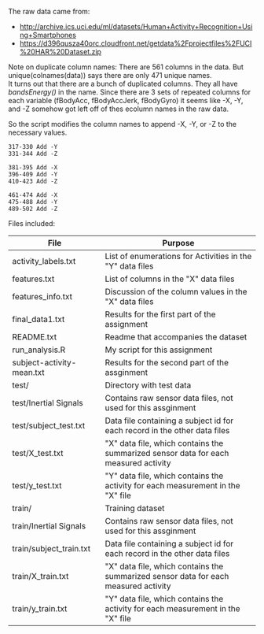 The raw data came from:

* http://archive.ics.uci.edu/ml/datasets/Human+Activity+Recognition+Using+Smartphones 
* https://d396qusza40orc.cloudfront.net/getdata%2Fprojectfiles%2FUCI%20HAR%20Dataset.zip 

Note on duplicate column names:
There are 561 columns in the data.  But unique(colnames(data)) says there are only 471 unique names.  
It turns out that there are a bunch of duplicated columns.  They all have *bandsEnergy()* in the name.
Since there are 3 sets of repeated columns for each variable (fBodyAcc, fBodyAccJerk, fBodyGyro) it seems like 
-X, -Y, and -Z somehow got left off of thes ecolumn names in the raw data.

So the script modifies the column names to append -X, -Y, or -Z to the necessary values.
```303-316 Add -X
317-330 Add -Y
331-344 Add -Z

381-395 Add -X
396-409 Add -Y
410-423 Add -Z

461-474 Add -X
475-488 Add -Y
489-502 Add -Z
```

Files included:


| File                         | Purpose    |
|-----------------------------|-----------|
|activity_labels.txt  | List of enumerations for Activities in the "Y" data files|
|features.txt| List of columns in the "X" data files|
|features_info.txt| Discussion of the column values in the "X" data files |
|final_data1.txt| Results for the first part of the assignment|
|README.txt| Readme that accompanies the dataset |
|run_analysis.R| My script for this assignment |
|subject-activity-mean.txt| Results for the second part of the assginment|
|test/| Directory with test data |
|test/Inertial Signals| Contains raw sensor data files, not used for this assginment|
|test/subject_test.txt| Data file containing a subject id for each record in the other data files|
|test/X_test.txt| "X" data file, which contains the summarized sensor data for each measured activity|
|test/y_test.txt| "Y" data file, which contains the activity for each measurement in the "X" file |
|train/| Training dataset |
|train/Inertial Signals| Contains raw sensor data files, not used for this assginment |
|train/subject_train.txt| Data file containing a subject id for each record in the other data files|
|train/X_train.txt|  "X" data file, which contains the summarized sensor data for each measured activity|
|train/y_train.txt| "Y" data file, which contains the activity for each measurement in the "X" file|
